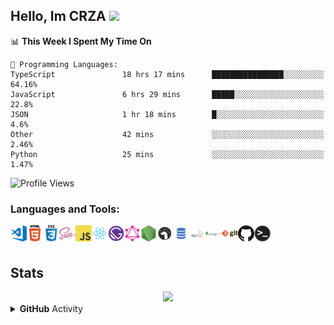 

## Hello, Im CRZA <img src="https://raw.githubusercontent.com/SudhanPlayz/SudhanPlayz/master/images/WaveIcon.gif" width="30px">

<!--START_SECTION:waka-->
📊 **This Week I Spent My Time On** 

```text
💬 Programming Languages: 
TypeScript               18 hrs 17 mins      ████████████████░░░░░░░░░   64.16% 
JavaScript               6 hrs 29 mins       █████░░░░░░░░░░░░░░░░░░░░   22.8% 
JSON                     1 hr 18 mins        █░░░░░░░░░░░░░░░░░░░░░░░░   4.6% 
Other                    42 mins             ░░░░░░░░░░░░░░░░░░░░░░░░░   2.46% 
Python                   25 mins             ░░░░░░░░░░░░░░░░░░░░░░░░░   1.47%

```


<!--END_SECTION:waka-->

![Profile Views](https://komarev.com/ghpvc/?username=CRZA5&color=blueviolet)
### Languages and Tools:

<img align="left" alt="Visual Studio Code" width="26px" src="https://raw.githubusercontent.com/github/explore/80688e429a7d4ef2fca1e82350fe8e3517d3494d/topics/visual-studio-code/visual-studio-code.png" />
<img align="left" alt="HTML5" width="26px" src="https://raw.githubusercontent.com/github/explore/80688e429a7d4ef2fca1e82350fe8e3517d3494d/topics/html/html.png" />
<img align="left" alt="CSS3" width="26px" src="https://raw.githubusercontent.com/github/explore/80688e429a7d4ef2fca1e82350fe8e3517d3494d/topics/css/css.png" />
<img align="left" alt="Sass" width="26px" src="https://raw.githubusercontent.com/github/explore/80688e429a7d4ef2fca1e82350fe8e3517d3494d/topics/sass/sass.png" />
<img align="left" alt="JavaScript" width="26px" src="https://raw.githubusercontent.com/github/explore/80688e429a7d4ef2fca1e82350fe8e3517d3494d/topics/javascript/javascript.png" />
<img align="left" alt="React" width="26px" src="https://raw.githubusercontent.com/github/explore/80688e429a7d4ef2fca1e82350fe8e3517d3494d/topics/react/react.png" />
<img align="left" alt="Gatsby" width="26px" src="https://raw.githubusercontent.com/github/explore/e94815998e4e0713912fed477a1f346ec04c3da2/topics/gatsby/gatsby.png" />
<img align="left" alt="GraphQL" width="26px" src="https://raw.githubusercontent.com/github/explore/80688e429a7d4ef2fca1e82350fe8e3517d3494d/topics/graphql/graphql.png" />
<img align="left" alt="Node.js" width="26px" src="https://raw.githubusercontent.com/github/explore/80688e429a7d4ef2fca1e82350fe8e3517d3494d/topics/nodejs/nodejs.png" />
<img align="left" alt="Deno" width="26px" src="https://raw.githubusercontent.com/github/explore/361e2821e2dea67711cde99c9c40ed357061cf27/topics/deno/deno.png" />
<img align="left" alt="SQL" width="26px" src="https://raw.githubusercontent.com/github/explore/80688e429a7d4ef2fca1e82350fe8e3517d3494d/topics/sql/sql.png" />
<img align="left" alt="MySQL" width="26px" src="https://raw.githubusercontent.com/github/explore/80688e429a7d4ef2fca1e82350fe8e3517d3494d/topics/mysql/mysql.png" />
<img align="left" alt="MongoDB" width="26px" src="https://raw.githubusercontent.com/github/explore/80688e429a7d4ef2fca1e82350fe8e3517d3494d/topics/mongodb/mongodb.png" />
<img align="left" alt="Git" width="26px" src="https://raw.githubusercontent.com/github/explore/80688e429a7d4ef2fca1e82350fe8e3517d3494d/topics/git/git.png" />
<img align="left" alt="GitHub" width="26px" src="https://raw.githubusercontent.com/github/explore/78df643247d429f6cc873026c0622819ad797942/topics/github/github.png" />
<img align="left" alt="Terminal" width="26px" src="https://raw.githubusercontent.com/github/explore/80688e429a7d4ef2fca1e82350fe8e3517d3494d/topics/terminal/terminal.png" />

<br />
<br />

## Stats
<div align="center"><img src="https://github-profile-trophy.vercel.app/?username=CRZA5&theme=dracula"></div>

<details>
  <summary><b>GitHub</b> Activity</summary>
  <img align="left" src="https://github-readme-stats.vercel.app/api?username=CRZA5&theme=tokyonight"><img align="right" src="https://github-readme-stats.vercel.app/api/top-langs/?username=CRZA5&theme=tokyonight&hide=batchfile">
</details>
